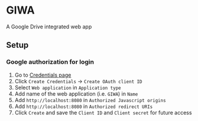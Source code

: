 # GIWA
A Google Drive integrated web app

## Setup
### Google authorization for login
1. Go to [Credentials page](https://console.developers.google.com/apis/credentials)
2. Click `Create Credentials` &rightarrow; `Create OAuth client ID`
3. Select `Web application` in `Application type`
4. Add name of the web application (i.e. `GIWA`) in `Name`
5. Add `http://localhost:8080` in `Authorized Javascript origins`
6. Add `http://localhost:8080` in `Authorized redirect URIs`
7. Click `Create` and save the `Client ID` and `Client secret` for future access
